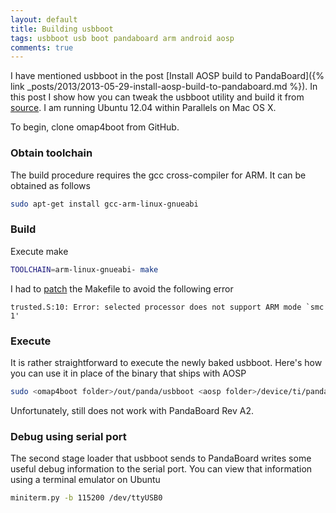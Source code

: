 ```yaml
---
layout: default
title: Building usbboot
tags: usbboot usb boot pandaboard arm android aosp
comments: true
---
```


I have mentioned usbboot in the post [Install AOSP build to PandaBoard]({% link _posts/2013/2013-05-29-install-aosp-build-to-pandaboard.md %}). In this post I show how you can tweak the usbboot utility and build it from [source](https://github.com/swetland/omap4boot). I am running Ubuntu 12.04 within Parallels on Mac OS X.

To begin, clone omap4boot from GitHub.

### Obtain toolchain

The build procedure requires the gcc cross-compiler for ARM. It can be obtained as follows

```bash
sudo apt-get install gcc-arm-linux-gnueabi
```

### Build

Execute make

```bash
TOOLCHAIN=arm-linux-gnueabi- make
```

I had to [patch](https://github.com/oblique/omap4boot/commit/a58a6ed43391693427e208402d0770f9a166e2ef) the Makefile to avoid the following error

```text
trusted.S:10: Error: selected processor does not support ARM mode `smc 1'
```

### Execute

It is rather straightforward to execute the newly baked usbboot. Here's how you can use it in place of the binary that ships with AOSP

```bash
sudo <omap4boot folder>/out/panda/usbboot <aosp folder>/device/ti/panda/bootloader.bin
```

Unfortunately, still does not work with PandaBoard Rev A2.

### Debug using serial port

The second stage loader that usbboot sends to PandaBoard writes some useful debug information to the serial port. You can view that information using a terminal emulator on Ubuntu

```bash
miniterm.py -b 115200 /dev/ttyUSB0
```
